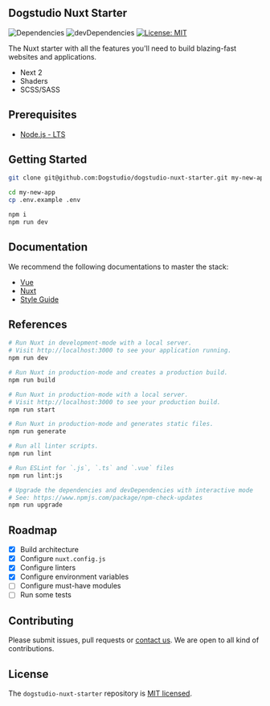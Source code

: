 ## Dogstudio Nuxt Starter

![Dependencies](https://david-dm.org/Dogstudio/dogstudio-nuxt-starter/status.svg)
![devDependencies](https://david-dm.org/Dogstudio/dogstudio-nuxt-starter/dev-status.svg)
[![License: MIT](https://img.shields.io/badge/License-MIT-yellow.svg)](/LICENSE.md)

The Nuxt starter with all the features you'll need to build blazing-fast websites and applications.

- Next 2
- Shaders
- SCSS/SASS

## Prerequisites

- [Node.js - LTS](https://nodejs.org/en/download/)

## Getting Started

```bash
git clone git@github.com:Dogstudio/dogstudio-nuxt-starter.git my-new-app
```

```bash
cd my-new-app
cp .env.example .env
```

```bash
npm i
npm run dev
```

## Documentation

We recommend the following documentations to master the stack:

- [Vue](https://vuejs.org/v2/guide/)
- [Nuxt](https://nuxtjs.org/docs/get-started/installation)
- [Style Guide](https://vuejs.org/v2/style-guide/)

## References

```bash
# Run Nuxt in development-mode with a local server.
# Visit http://localhost:3000 to see your application running.
npm run dev

# Run Nuxt in production-mode and creates a production build.
npm run build

# Run Nuxt in production-mode with a local server.
# Visit http://localhost:3000 to see your production build.
npm run start

# Run Nuxt in production-mode and generates static files.
npm run generate

# Run all linter scripts.
npm run lint

# Run ESLint for `.js`, `.ts` and `.vue` files
npm run lint:js

# Upgrade the dependencies and devDependencies with interactive mode
# See: https://www.npmjs.com/package/npm-check-updates
npm run upgrade
```

## Roadmap

- [x] Build architecture
- [x] Configure `nuxt.config.js`
- [x] Configure linters
- [x] Configure environment variables
- [ ] Configure must-have modules
- [ ] Run some tests

## Contributing

Please submit issues, pull requests or [contact us](devops@dogstudio.be). We are open to all kind of contributions.

## License

The `dogstudio-nuxt-starter` repository is [MIT licensed](/LICENSE.md).
